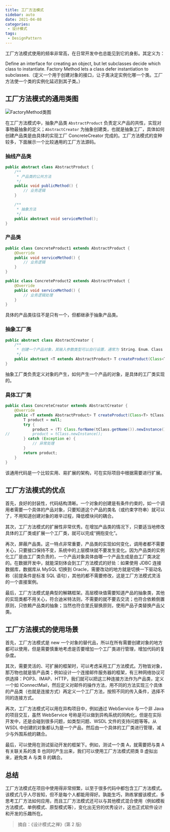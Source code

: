 ```yaml
---
title: 工厂方法模式
sidebar: auto
date: 2021-04-08
categories:
 - 设计模式
tags:
 - DesignPattern
---
```


工厂方法模式使用的频率非常高，在日常开发中也总能见到它的身影。其定义为：

Define an interface for creating an object, but let subclasses decide which class to instantiate. Factory Method lets a class defer instantiation to subclasses.（定义一个用于创建对象的接口，让子类决定实例化哪一个类。工厂方法使一个类的实例化延迟到其子类。）

## 工厂方法模式的通用类图

<img :src="$withBase('/img/java/design/FactoryMethod类图.png')" alt="FactoryMethod类图">

在工厂方法模式中，抽象产品类 `AbstractProduct` 负责定义产品的共性，实现对事物最抽象的定义；`AbstractCreator` 为抽象创建类，也就是抽象工厂，具体如何创建产品类是由具体的实现工厂 ConcreteCreator 完成的。工厂方法模式的变种较多，下面展示一个比较通用的工厂方法源码。

### 抽线产品类

``` java
public abstract class AbstractProduct {
	/**
	 * 产品类的公共方法
	 */
	public void publicMethod() {
		// 业务逻辑
	}

	/**
	 * 抽象方法
	 */
	public abstract void serviceMethod();
}
```

### 产品类

``` java
public class ConcreteProduct1 extends AbstractProduct {
	@Override
	public void serviceMethod() {
		// 业务逻辑
	}
}
```

``` java
public class ConcreteProduct2 extends AbstractProduct {
	@Override
	public void serviceMethod() {
		// 业务逻辑处理
	}
}
```

具体的产品类往往不是只有一个，但都继承于抽象产品类。

### 抽象工厂类

``` java
public abstract class AbstractCreator {
	/**
	 * 创建一个产品对象，其输入参数类型可以自行设置，通常为 String、Enum、Class 等，当然也可以为空
	 */
	public abstract <T extends AbstractProduct> T createProduct(Class<T> tClass);
}
```

抽象工厂类负责定义对象的产生，如何产生一个产品的对象，是具体的工厂类实现的。

### 具体工厂类

``` java
public class ConcreteCreator extends AbstractCreator {
	@Override
	public <T extends AbstractProduct> T createProduct(Class<T> tClass) {
		T product = null;
		try {
			product = (T) Class.forName(tClass.getName()).newInstance();
//			product = tClass.newInstance();
		} catch (Exception e) {
			// 异常处理
		}
		return product;
	}
}
```

该通用代码是一个比较实用、易扩展的架构，可在实际项目中根据需要进行扩展。



## 工厂方法模式的优点

首先，良好的封装性，代码结构清晰。一个对象的创建是有条件约束的，如一个调用者需要一个具体的产品对象，只要知道这个产品的类名（或约束字符串）就可以了，不用知道创建对象的艰辛过程，降低模块间的耦合。

其次，工厂方法模式的扩展性非常优秀。在增加产品类的情况下，只要适当地修改具体的工厂类或扩展一个工厂类，就可以完成“拥抱变化”。

再次，屏蔽产品类。这一特点非常重要，产品类的实现如何变化，调用者都不需要关心，只要接口保持不变，系统中的上层模块就不要发生变化。因为产品类的实例化工厂是由工厂类负责的，一个产品对象具体由哪一个产品生成是由工厂类决定的。在数据开发中，就能深刻体会到工厂方法模式的好处：如果使用 JDBC 连接数据库，数据库从 MySQL 切换到 Oracle，需要改动的地方就是切换一下驱动名称（前提条件是标准 SQL 语句），其他的都不需要修改，这是工厂方法模式灵活的一个直接案例。

最后，工厂方法模式是典型的解耦框架。高层模块值需要知道产品的抽象类，其他的实现类都不用关心，符合迪米特法则，不需要的就不要去交流；也符合依赖倒置原则，只依赖产品类的抽象；当然也符合里氏替换原则，使用产品子类替换产品父类。



## 工厂方法模式的使用场景

首先，工厂方法模式是 new 一个对象的替代品，所以在所有需要创建对象的地方都可以使用，但是需要慎重地考虑是否要增加一个工厂类进行管理，增加代码的复杂度。

其次，需要灵活的、可扩展的框架时，可以考虑采用工厂方法模式。万物皆对象，那万物也就是皆产品类；例如设计一个连接邮件服务器的框架，有三种网络协议可供选择：POP3、IMAP、HTTP，我们就可以把这三种连接方法作为产品类，定义一个如 IConnectMail，然后定义对邮件的操作方法，用不同的方法实现三个具体的产品类（也就是连接方式）再定义一个工厂方法，按照不同的传入条件，选择不同的连接方式。

再次，工厂方法模式可以用在异构项目中，例如通过 WebService 与一个非 Java 的项目交互，虽然 WebService 号称是可以做到异构系统的同构化，但是在实际开发中，还是会碰到很多问题，如类型问题、WSDL 文件的支持问题等等。从 WSDL 中创建的对象都认为是一个产品，然后由一个具体的工厂类进行管理，减少与外围系统的耦合。

最后，可以使用在测试驱动开发的框架下。例如，测试一个类 A，就需要把与类 A 有关联关系的类 B 也同时产生出来，我们可以使用工厂方法模式把类 B 虚拟出来，避免类 A 与类 B 的耦合。


## 总结

工厂方法模式在项目中使用得非常频繁，以至于很多代码中都包含工厂方法模式。该模式几乎人尽皆知，但不是每个人都能用得好。孰能生巧，熟练掌握该模式，多思考工厂方法如何应用，而且工厂方法模式还可以与其他模式混合使用（例如模板方法模式、单例模式、原型模式等），变化出无穷的优秀设计，这也正式软件设计和开发的乐趣所在。

> 摘自：《设计模式之禅》(第 2 版)
